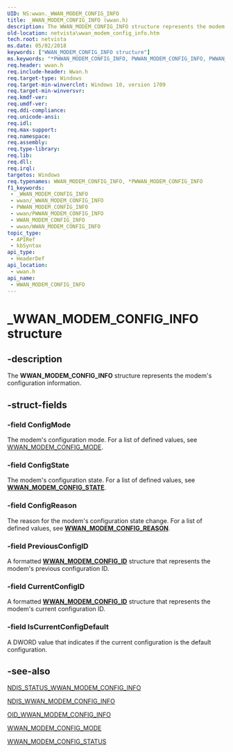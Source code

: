 ```yaml
---
UID: NS:wwan._WWAN_MODEM_CONFIG_INFO
title: _WWAN_MODEM_CONFIG_INFO (wwan.h)
description: The WWAN_MODEM_CONFIG_INFO structure represents the modem's configuration information.
old-location: netvista\wwan_modem_config_info.htm
tech.root: netvista
ms.date: 05/02/2018
keywords: ["WWAN_MODEM_CONFIG_INFO structure"]
ms.keywords: "*PWWAN_MODEM_CONFIG_INFO, PWWAN_MODEM_CONFIG_INFO, PWWAN_MODEM_CONFIG_INFO structure pointer [Network Drivers Starting with Windows Vista], WWAN_MODEM_CONFIG_INFO, WWAN_MODEM_CONFIG_INFO structure [Network Drivers Starting with Windows Vista], _WWAN_MODEM_CONFIG_INFO, netvista.wwan_modem_config_info, wwan/PWWAN_MODEM_CONFIG_INFO, wwan/WWAN_MODEM_CONFIG_INFO"
req.header: wwan.h
req.include-header: Wwan.h
req.target-type: Windows
req.target-min-winverclnt: Windows 10, version 1709
req.target-min-winversvr: 
req.kmdf-ver: 
req.umdf-ver: 
req.ddi-compliance: 
req.unicode-ansi: 
req.idl: 
req.max-support: 
req.namespace: 
req.assembly: 
req.type-library: 
req.lib: 
req.dll: 
req.irql: 
targetos: Windows
req.typenames: WWAN_MODEM_CONFIG_INFO, *PWWAN_MODEM_CONFIG_INFO
f1_keywords:
 - _WWAN_MODEM_CONFIG_INFO
 - wwan/_WWAN_MODEM_CONFIG_INFO
 - PWWAN_MODEM_CONFIG_INFO
 - wwan/PWWAN_MODEM_CONFIG_INFO
 - WWAN_MODEM_CONFIG_INFO
 - wwan/WWAN_MODEM_CONFIG_INFO
topic_type:
 - APIRef
 - kbSyntax
api_type:
 - HeaderDef
api_location:
 - wwan.h
api_name:
 - WWAN_MODEM_CONFIG_INFO
---
```


# _WWAN_MODEM_CONFIG_INFO structure


## -description

The <b>WWAN_MODEM_CONFIG_INFO</b> structure represents the modem's configuration information.

## -struct-fields

### -field ConfigMode

The modem's configuration mode. For a list of defined values, see <a href="/windows-hardware/drivers/ddi/wwan/ne-wwan-_wwan_modem_config_mode">WWAN_MODEM_CONFIG_MODE</a>.

### -field ConfigState

The modem's configuration state. For a list of defined values, see [**WWAN_MODEM_CONFIG_STATE**](ne-wwan-_wwan_modem_config_state.md).

### -field ConfigReason

The reason for the modem's configuration state change. For a list of defined values, see [**WWAN_MODEM_CONFIG_REASON**](ne-wwan-_wwan_modem_config_reason.md).

### -field PreviousConfigID

A formatted [**WWAN_MODEM_CONFIG_ID**](ns-wwan-_wwan_modem_config_id.md) structure that represents the modem's previous configuration ID.

### -field CurrentConfigID

A formatted [**WWAN_MODEM_CONFIG_ID**](ns-wwan-_wwan_modem_config_id.md) structure that represents the modem's current configuration ID.

### -field IsCurrentConfigDefault

A DWORD value that indicates if the current configuration is the default configuration.

## -see-also

<a href="/windows-hardware/drivers/network/ndis-status-wwan-modem-config-info">NDIS_STATUS_WWAN_MODEM_CONFIG_INFO</a>



<a href="/windows-hardware/drivers/ddi/ndiswwan/ns-ndiswwan-_ndis_wwan_modem_config_info">NDIS_WWAN_MODEM_CONFIG_INFO</a>



<a href="/windows-hardware/drivers/network/oid-wwan-modem-config-info">OID_WWAN_MODEM_CONFIG_INFO</a>



<a href="/windows-hardware/drivers/ddi/wwan/ne-wwan-_wwan_modem_config_mode">WWAN_MODEM_CONFIG_MODE</a>



<a href="/previous-versions/mt813894(v=vs.85)">WWAN_MODEM_CONFIG_STATUS</a>
